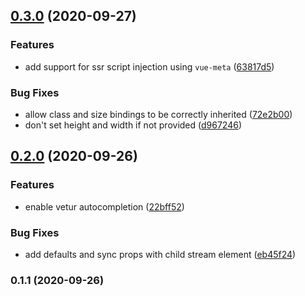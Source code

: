 ## [0.3.0](https://github.com/danielroe/stream-vue/compare/0.2.0...0.3.0) (2020-09-27)


### Features

* add support for ssr script injection using `vue-meta` ([63817d5](https://github.com/danielroe/stream-vue/commit/63817d543f6579732716dc745509de469263dcef))


### Bug Fixes

* allow class and size bindings to be correctly inherited ([72e2b00](https://github.com/danielroe/stream-vue/commit/72e2b002bafa30c42cca6286c9cc60cdf7d9ec94))
* don't set height and width if not provided ([d967246](https://github.com/danielroe/stream-vue/commit/d96724641c3d968614ba351bb1f2fdbde80aca69))

## [0.2.0](https://github.com/danielroe/stream-vue/compare/0.1.1...0.2.0) (2020-09-26)


### Features

* enable vetur autocompletion ([22bff52](https://github.com/danielroe/stream-vue/commit/22bff52eb51df09d94ccc7e20346ec0c0b90cf76))


### Bug Fixes

* add defaults and sync props with child stream element ([eb45f24](https://github.com/danielroe/stream-vue/commit/eb45f245128c16ba315a07cfcd1c909e60faa380))

### 0.1.1 (2020-09-26)

